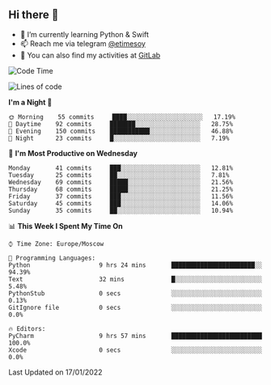 ## Hi there 👋
- 🌱 I’m currently learning Python & Swift
- 📫 Reach me via telegram [@etimesoy](https://t.me/etimesoy/)
- 🦊 You can also find my activities at [GitLab](https://gitlab.com/etimesoy)

<!--START_SECTION:waka-->
![Code Time](http://img.shields.io/badge/Code%20Time-757%20hrs%2016%20mins-blue)

![Lines of code](https://img.shields.io/badge/From%20Hello%20World%20I%27ve%20Written-181%20Thousand%20lines%20of%20code-blue)

**I'm a Night 🦉** 

```text
🌞 Morning    55 commits     ████░░░░░░░░░░░░░░░░░░░░░   17.19% 
🌆 Daytime    92 commits     ███████░░░░░░░░░░░░░░░░░░   28.75% 
🌃 Evening    150 commits    ███████████░░░░░░░░░░░░░░   46.88% 
🌙 Night      23 commits     █░░░░░░░░░░░░░░░░░░░░░░░░   7.19%

```
📅 **I'm Most Productive on Wednesday** 

```text
Monday       41 commits     ███░░░░░░░░░░░░░░░░░░░░░░   12.81% 
Tuesday      25 commits     ██░░░░░░░░░░░░░░░░░░░░░░░   7.81% 
Wednesday    69 commits     █████░░░░░░░░░░░░░░░░░░░░   21.56% 
Thursday     68 commits     █████░░░░░░░░░░░░░░░░░░░░   21.25% 
Friday       37 commits     ███░░░░░░░░░░░░░░░░░░░░░░   11.56% 
Saturday     45 commits     ███░░░░░░░░░░░░░░░░░░░░░░   14.06% 
Sunday       35 commits     ██░░░░░░░░░░░░░░░░░░░░░░░   10.94%

```


📊 **This Week I Spent My Time On** 

```text
⌚︎ Time Zone: Europe/Moscow

💬 Programming Languages: 
Python                   9 hrs 24 mins       ███████████████████████░░   94.39% 
Text                     32 mins             █░░░░░░░░░░░░░░░░░░░░░░░░   5.48% 
PythonStub               0 secs              ░░░░░░░░░░░░░░░░░░░░░░░░░   0.13% 
GitIgnore file           0 secs              ░░░░░░░░░░░░░░░░░░░░░░░░░   0.0%

🔥 Editors: 
PyCharm                  9 hrs 57 mins       █████████████████████████   100.0% 
Xcode                    0 secs              ░░░░░░░░░░░░░░░░░░░░░░░░░   0.0%

```


 Last Updated on 17/01/2022
<!--END_SECTION:waka-->
